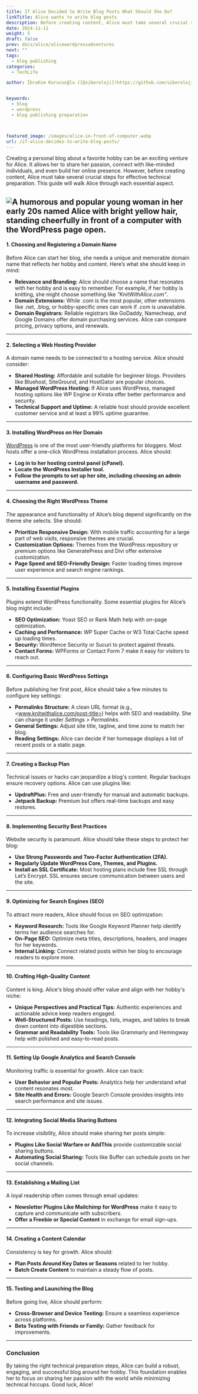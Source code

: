 ```yaml
---
title: If Alice Decided to Write Blog Posts What Should She Do?
linkTitle: Alice wants to write blog posts
description: Before creating content, Alice must take several crucial steps for effective technical preparation. This guide will walk Alice through each essential aspect.
date: 2024-11-11
weight: 5
draft: false
prev: docs/alice/alicewordpressadventures
next: ""
tags:
  - blog publishing
categories:
  - TechLife

author: İbrahim Korucuoğlu ([@siberoloji](https://github.com/siberoloji))


keywords:
  - blog
  - wordpress
  - blog publishing preparation



featured_image: /images/alice-in-front-of-computer.webp
url: /if-alice-decides-to-write-blog-posts/
---
```

Creating a personal blog about a favorite hobby can be an exciting venture for Alice. It allows her to share her passion, connect with like-minded individuals, and even build her online presence. However, before creating content, Alice must take several crucial steps for effective technical preparation. This guide will walk Alice through each essential aspect.

![A humorous and popular young woman in her early 20s named Alice with bright yellow hair, standing cheerfully in front of a computer with the WordPress page open.](/images/alice-in-front-of-computer.webp)
---

#### 1. Choosing and Registering a Domain Name

Before Alice can start her blog, she needs a unique and memorable domain name that reflects her hobby and content. Here’s what she should keep in mind:

- **Relevance and Branding:** Alice should choose a name that resonates with her hobby and is easy to remember. For example, if her hobby is knitting, she might choose something like *"KnitWithAlice.com"*.
- **Domain Extensions:** While .com is the most popular, other extensions like .net, .blog, or hobby-specific ones can work if .com is unavailable.
- **Domain Registrars:** Reliable registrars like GoDaddy, Namecheap, and Google Domains offer domain purchasing services. Alice can compare pricing, privacy options, and renewals.

---

#### **2. Selecting a Web Hosting Provider**

A domain name needs to be connected to a hosting service. Alice should consider:

- **Shared Hosting:** Affordable and suitable for beginner blogs. Providers like Bluehost, SiteGround, and HostGator are popular choices.
- **Managed WordPress Hosting:** If Alice uses WordPress, managed hosting options like WP Engine or Kinsta offer better performance and security.
- **Technical Support and Uptime:** A reliable host should provide excellent customer service and at least a 99% uptime guarantee.

---

#### **3. Installing WordPress on Her Domain**

[WordPress](/started-wordpress-beginner-guide-hobby-bloggers/) is one of the most user-friendly platforms for bloggers. Most hosts offer a one-click WordPress installation process. Alice should:

- **Log in to her hosting control panel (cPanel).**
- **Locate the WordPress Installer tool.**
- **Follow the prompts to set up her site, including choosing an admin username and password.**

---

#### **4. Choosing the Right WordPress Theme**

The appearance and functionality of Alice’s blog depend significantly on the theme she selects. She should:

- **Prioritize Responsive Design:** With mobile traffic accounting for a large part of web visits, responsive themes are crucial.
- **Customization Options:** Themes from the WordPress repository or premium options like GeneratePress and Divi offer extensive customization.
- **Page Speed and SEO-Friendly Design:** Faster loading times improve user experience and search engine rankings.

---

#### **5. Installing Essential Plugins**

Plugins extend WordPress functionality. Some essential plugins for Alice’s blog might include:

- **SEO Optimization:** Yoast SEO or Rank Math help with on-page optimization.
- **Caching and Performance:** WP Super Cache or W3 Total Cache speed up loading times.
- **Security:** Wordfence Security or Sucuri to protect against threats.
- **Contact Forms:** WPForms or Contact Form 7 make it easy for visitors to reach out.

---

#### **6. Configuring Basic WordPress Settings**

Before publishing her first post, Alice should take a few minutes to configure key settings:

- **Permalinks Structure:** A clean URL format (e.g., <www.knitwithalice.com/post-title>) helps with SEO and readability. She can change it under *Settings > Permalinks*.
- **General Settings:** Adjust site title, tagline, and time zone to match her blog.
- **Reading Settings:** Alice can decide if her homepage displays a list of recent posts or a static page.

---

#### **7. Creating a Backup Plan**

Technical issues or hacks can jeopardize a blog's content. Regular backups ensure recovery options. Alice can use plugins like:

- **UpdraftPlus:** Free and user-friendly for manual and automatic backups.
- **Jetpack Backup:** Premium but offers real-time backups and easy restores.

---

#### **8. Implementing Security Best Practices**

Website security is paramount. Alice should take these steps to protect her blog:

- **Use Strong Passwords and Two-Factor Authentication (2FA).**
- **Regularly Update WordPress Core, Themes, and Plugins.**
- **Install an SSL Certificate:** Most hosting plans include free SSL through Let’s Encrypt. SSL ensures secure communication between users and the site.

---

#### **9. Optimizing for Search Engines (SEO)**

To attract more readers, Alice should focus on SEO optimization:

- **Keyword Research:** Tools like Google Keyword Planner help identify terms her audience searches for.
- **On-Page SEO:** Optimize meta titles, descriptions, headers, and images for her keywords.
- **Internal Linking:** Connect related posts within her blog to encourage readers to explore more.

---

#### **10. Crafting High-Quality Content**

Content is king. Alice's blog should offer value and align with her hobby's niche:

- **Unique Perspectives and Practical Tips:** Authentic experiences and actionable advice keep readers engaged.
- **Well-Structured Posts:** Use headings, lists, images, and tables to break down content into digestible sections.
- **Grammar and Readability Tools:** Tools like Grammarly and Hemingway help with polished and easy-to-read posts.

---

#### **11. Setting Up Google Analytics and Search Console**

Monitoring traffic is essential for growth. Alice can track:

- **User Behavior and Popular Posts:** Analytics help her understand what content resonates most.
- **Site Health and Errors:** Google Search Console provides insights into search performance and site issues.

---

#### **12. Integrating Social Media Sharing Buttons**

To increase visibility, Alice should make sharing her posts simple:

- **Plugins Like Social Warfare or AddThis** provide customizable social sharing buttons.
- **Automating Social Sharing:** Tools like Buffer can schedule posts on her social channels.

---

#### **13. Establishing a Mailing List**

A loyal readership often comes through email updates:

- **Newsletter Plugins Like Mailchimp for WordPress** make it easy to capture and communicate with subscribers.
- **Offer a Freebie or Special Content** in exchange for email sign-ups.

---

#### **14. Creating a Content Calendar**

Consistency is key for growth. Alice should:

- **Plan Posts Around Key Dates or Seasons** related to her hobby.
- **Batch Create Content** to maintain a steady flow of posts.

---

#### **15. Testing and Launching the Blog**

Before going live, Alice should perform:

- **Cross-Browser and Device Testing:** Ensure a seamless experience across platforms.
- **Beta Testing with Friends or Family:** Gather feedback for improvements.

---

### **Conclusion**

By taking the right technical preparation steps, Alice can build a robust, engaging, and successful blog around her hobby. This foundation enables her to focus on sharing her passion with the world while minimizing technical hiccups. Good luck, Alice!
